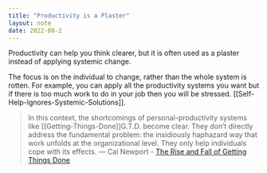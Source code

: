 ```yaml
---
title: "Productivity is a Plaster"
layout: note
date: 2022-08-2
---
```


Productivity can help you think clearer, but it is often used as a plaster instead of applying systemic change.

The focus is on the individual to change, rather than the whole system is rotten. For example, you can apply all the productivity systems you want but if there is too much work to do in your job then you will be stressed. [[Self-Help-Ignores-Systemic-Solutions]].

> In this context, the shortcomings of personal-productivity systems like [[Getting-Things-Done]]G.T.D.</a> become clear. They don’t directly address the fundamental problem: the insidiously haphazard way that work unfolds at the organizational level. They only help individuals cope with its effects.
> — Cal Newport - <a href="https://www.newyorker.com/tech/annals-of-technology/the-rise-and-fall-of-getting-things-done" >The Rise and Fall of Getting Things Done</a>
